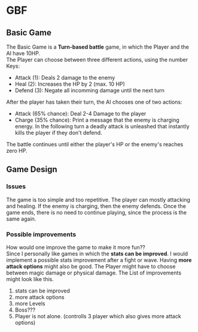 <h1>GBF</h1>
<h2>Basic Game</h2>
The Basic Game is a <b>Turn-based battle</b> game, in which the Player and the AI have 10HP.<br>
The Player can choose between three different actions, using the number Keys:
<ul>
    <li>Attack (1): Deals 2 damage to the enemy</li>
    <li>Heal (2): Increases the HP by 2 (max. 10 HP)</li>
    <li>Defend (3): Negate all incomming damage until the next turn</li>
</ul>
After the player has taken their turn, the AI chooses one of two actions:
<ul>
    <li>Attack (65% chance): Deal 2-4 Damage to the player</li>
    <li>Charge (35% chance): Print a message that the enemy is charging energy.
    In the following turn a deadly attack is unleashed that instantly kills the player if they don't defend.
</ul>
The battle continues until either the player's HP or the enemy's reaches zero HP.

<h2>Game Design</h2>
<h3>Issues</h3>
The game is too simple and too repetitive. The player can mostly attacking and healing. If the enemy is charging, then the enemy defends.
Once the game ends, there is no need to continue playing, since the process is the same again.

<h3>Possible improvements</h3>
How would one improve the game to make it more fun??<br>
Since I personally like games in which the <b>stats can be improved</b>. I would implement a possible stats improvement after a fight or wave. 
Having <b>more attack options</b> might also be good. The Player might have to choose between magic damage or physical damage. The List of improvements might look like this.
<ol>
    <li>stats can be improved</li>
    <li>more attack options</li>
    <li>more Levels</li>
    <li>Boss???</li>
    <li>Player is not alone. (controlls 3 player which also gives more attack options)</li>
</ol>


